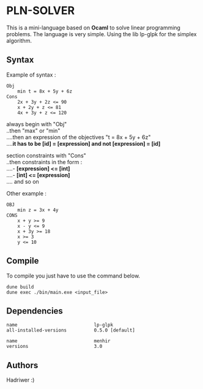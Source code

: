# PLN-SOLVER

This is a mini-language based on **Ocaml** to solve linear programming problems. The language is very simple. Using the lib lp-glpk for the simplex algorithm.

## Syntax

Example of syntax :

```
Obj 
    min t = 8x + 5y + 6z
Cons
    2x + 3y + 2z <= 90
    x + 2y + z <= 81
    4x + 3y + z <= 120

```
always begin with "Obj"  
..then "max" or "min"  
....then an expression of the objectives "t = 8x + 5y + 6z"  
....**it has to be [id] = [expression] and not [expression] = [id]**

section constraints with "Cons"  
..then constraints in the form :  
....- **[expression] <= [int]**  
....- **[int] <= [expression]**  
.... and so on

Other example :

```
OBJ
    min z = 3x + 4y
CONS
    x + y >= 9
    x - y <= 9
    x + 3y >= 18
    x >= 3
    y <= 10
```


## Compile

To compile you just have to use the command below.

```
dune build
dune exec ./bin/main.exe <input_file>
```

## Dependencies

```
name                            lp-glpk
all-installed-versions          0.5.0 [default]

name                            menhir
versions                        3.0
```

## Authors

Hadriwer :)
